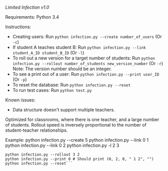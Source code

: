 *Limited Infection v1.0*

Requirements: Python 3.4

Instructions:

* Creating users: Run `python infection.py --create number_of_users` (Or `-c`)
* If student A teaches student B: Run `python infection.py --link student_A_ID student_B_ID` (Or `-l`)
* To roll out a new version for a target number of students: Run `python infection.py --rollout number_of_students new_version_number` (Or `-r`) Note: The version number should be an integer.
* To see a print out of a user: Run `python infection.py --print user_ID` (Or `-p`)
* To reset the database: Run `python infection.py --reset`
* To run test cases: Run `python test.py`

Known issues:
* Data structure doesn't support multiple teachers.

Optimized for classrooms, where there is one teacher, and a large number of students. Rollout speed is inversely proportional to the number of student-teacher relationships.

Example:
    python infection.py --create 5
    python infection.py --link 0 1
    python infection.py --link 0 2
    python infection.py -l 2 3

    python infection.py --rollout 3 2
    python infection.py --print 0 # Should print (0, 2, 0, " 1 2", "")
    python infection.py --reset```
